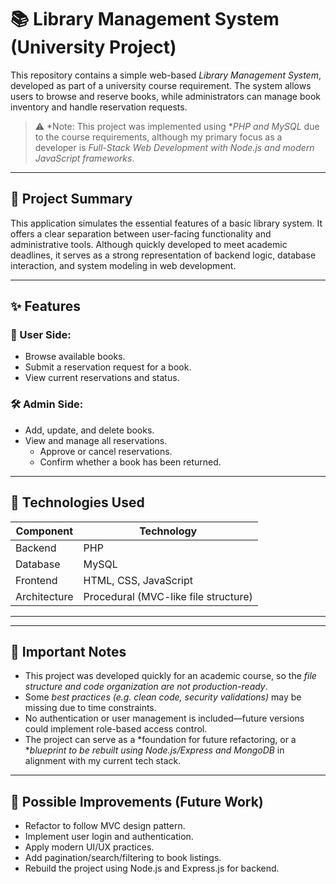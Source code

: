 # 📚 Library Management System (University Project)

This repository contains a simple web-based *Library Management System*, developed as part of a university course requirement. The system allows users to browse and reserve books, while administrators can manage book inventory and handle reservation requests.

> ⚠ *Note: This project was implemented using **PHP and MySQL* due to the course requirements, although my primary focus as a developer is *Full-Stack Web Development with Node.js and modern JavaScript frameworks*.

---

## 🧾 Project Summary

This application simulates the essential features of a basic library system. It offers a clear separation between user-facing functionality and administrative tools. Although quickly developed to meet academic deadlines, it serves as a strong representation of backend logic, database interaction, and system modeling in web development.

---

## ✨ Features

### 👤 User Side:
- Browse available books.
- Submit a reservation request for a book.
- View current reservations and status.

### 🛠 Admin Side:
- Add, update, and delete books.
- View and manage all reservations.
  - Approve or cancel reservations.
  - Confirm whether a book has been returned.

---

## 🧰 Technologies Used

| Component       | Technology         |
|----------------|--------------------|
| Backend         | PHP                |
| Database        | MySQL              |
| Frontend        | HTML, CSS, JavaScript |
| Architecture    | Procedural (MVC-like file structure) |

---

---

## 📌 Important Notes

- This project was developed quickly for an academic course, so the *file structure and code organization are not production-ready*.
- Some *best practices (e.g. clean code, security validations)* may be missing due to time constraints.
- No authentication or user management is included—future versions could implement role-based access control.
- The project can serve as a *foundation for future refactoring, or a **blueprint to be rebuilt using Node.js/Express and MongoDB* in alignment with my current tech stack.

---

## 🔧 Possible Improvements (Future Work)

- Refactor to follow MVC design pattern.
- Implement user login and authentication.
- Apply modern UI/UX practices.
- Add pagination/search/filtering to book listings.
- Rebuild the project using Node.js and Express.js for backend.
